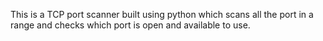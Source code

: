 This is a TCP port scanner built using python which scans all the port in a range and checks which port is open and available to use.
